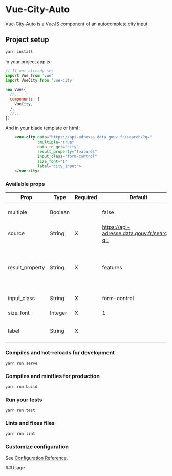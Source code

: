 # Vue-City-Auto

Vue-City-Auto is a VueJS component of an autocomplete city input.

## Project setup
```bash
yarn install
```

In your project app.js : 

```javascript
// If not already set
import Vue from 'vue' 
import VueCity from 'vue-city'

new Vue({
  //...
  components: {
    VueCity,
  },
  //...
})
```

And in your blade template or html : 
```html
    <vue-city data="https://api-adresse.data.gouv.fr/search/?q="
              :multiple="true"
              data_to_get="city"
              result_property="features"
              input_class="form-control"
              size_font="1"
              label="city_input">
    </vue-city>
``` 

### Available props

| Prop                  | Type                        | Required | Default   | Description |
|-----------------------|-----------------------------|----------|-----------|-------------|
| multiple              | Boolean                     |          | false     | for multiple selectable adresses|
| source                | String                      |    X     | https://api-adresse.data.gouv.fr/search/?q=         | api url to make request to|
| result_property       | String                      |    X     | features | Based on the API answer object where results are stored|
| input_class          | String                       |    X     |   form-control        | Class of the input|
| size_font          | Integer                       |    X     |   1        | Font size in rem|
| label          | String                       |    X     |           | Name of your hidden input field|



### Compiles and hot-reloads for development
```
yarn run serve
```

### Compiles and minifies for production
```
yarn run build
```

### Run your tests
```
yarn run test
```

### Lints and fixes files
```
yarn run lint
```

### Customize configuration
See [Configuration Reference](https://cli.vuejs.org/config/).


##Usage



